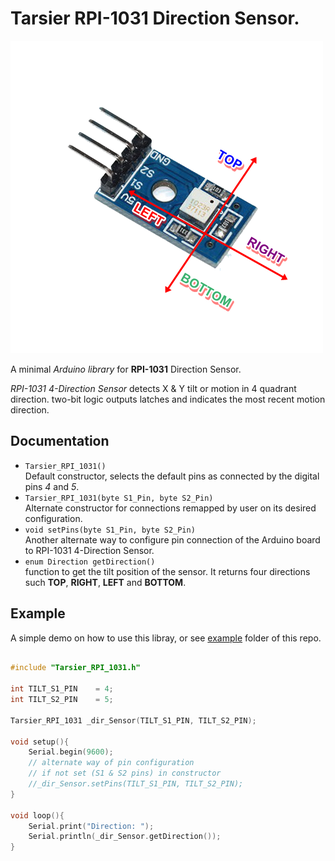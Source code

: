 # Tarsier RPI-1031 Direction Sensor.

![Image2](documentation/RPI-1031.png?raw=true "RPI-1031 Direction Sensor")

A minimal *Arduino library* for **RPI-1031** Direction Sensor. 

*RPI-1031 4-Direction Sensor* detects X & Y tilt or motion in 4 quadrant direction. two-bit logic outputs latches and indicates the most recent motion direction.

## Documentation

- `Tarsier_RPI_1031()` <br> Default constructor, selects the
  default pins as connected by the digital pins *4* and *5*.
- `Tarsier_RPI_1031(byte S1_Pin, byte S2_Pin)` <br>
  Alternate constructor for connections remapped by user on its desired configuration.
- `void setPins(byte S1_Pin, byte S2_Pin)` <br> Another alternate way to configure pin connection of the Arduino board to RPI-1031 4-Direction Sensor.
- `enum Direction getDirection()` <br> function to get the tilt position of the sensor. It returns four directions such **TOP**, **RIGHT**, **LEFT** and **BOTTOM**.

## Example
A simple demo on how to use this libray, or see [example](https://github.com/Tarsier-Marianz/Tarsier_RPI_1031/tree/master/examples) folder of this repo.
```c++

#include "Tarsier_RPI_1031.h"

int TILT_S1_PIN    = 4;
int TILT_S2_PIN    = 5;

Tarsier_RPI_1031 _dir_Sensor(TILT_S1_PIN, TILT_S2_PIN);

void setup(){
    Serial.begin(9600);
    // alternate way of pin configuration
    // if not set (S1 & S2 pins) in constructor
    //_dir_Sensor.setPins(TILT_S1_PIN, TILT_S2_PIN);
}

void loop(){
    Serial.print("Direction: ");
    Serial.println(_dir_Sensor.getDirection());
}

```
